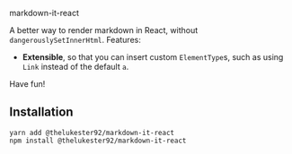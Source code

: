 markdown-it-react

A better way to render markdown in React, without `dangerouslySetInnerHtml`.
Features:

* **Extensible**, so that you can insert custom `ElementType`s, such as using `Link` instead of the default `a`.

Have fun!

## Installation

```
yarn add @thelukester92/markdown-it-react
npm install @thelukester92/markdown-it-react
```
